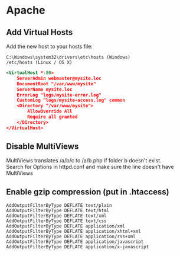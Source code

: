 # Apache

## Add Virtual Hosts

Add the new host to your hosts file:
```
C:\Windows\system32\drivers\etc\hosts (Windows)
/etc/hosts (Linux / OS X)
```

```xml
<VirtualHost *:80>
    ServerAdmin webmaster@mysite.loc
    DocumentRoot "/var/www/mysite"
    ServerName mysite.loc
    ErrorLog "logs/mysite-error.log"
    CustomLog "logs/mysite-access.log" common
    <Directory "/var/www/mysite">
        AllowOverride All
        Require all granted
    </Directory>
</VirtualHost>
```

## Disable MultiViews
MultiViews translates /a/b/c to /a/b.php if folder b doesn't exist.  
Search for Options in httpd.conf and make sure the line doesn't have MultiViews

## Enable gzip compression (put in .htaccess)

```
AddOutputFilterByType DEFLATE text/plain
AddOutputFilterByType DEFLATE text/html
AddOutputFilterByType DEFLATE text/xml
AddOutputFilterByType DEFLATE text/css
AddOutputFilterByType DEFLATE application/xml
AddOutputFilterByType DEFLATE application/xhtml+xml
AddOutputFilterByType DEFLATE application/rss+xml
AddOutputFilterByType DEFLATE application/javascript
AddOutputFilterByType DEFLATE application/x-javascript
```
